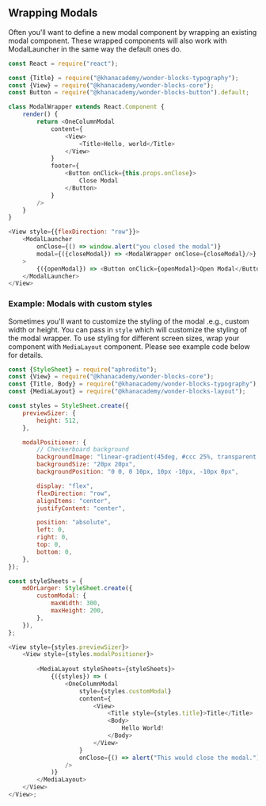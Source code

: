 ## Wrapping Modals

Often you'll want to define a new modal component by wrapping an existing
modal component.  These wrapped components will also work with ModalLauncher
in the same way the default ones do.

```js
const React = require("react");

const {Title} = require("@khanacademy/wonder-blocks-typography");
const {View} = require("@khanacademy/wonder-blocks-core");
const Button = require("@khanacademy/wonder-blocks-button").default;

class ModalWrapper extends React.Component {
    render() {
        return <OneColumnModal
            content={
                <View>
                    <Title>Hello, world</Title>
                </View>
            }
            footer={
                <Button onClick={this.props.onClose}>
                    Close Modal
                </Button>
            }
        />
    }
}

<View style={{flexDirection: "row"}}>
    <ModalLauncher
        onClose={() => window.alert("you closed the modal")}
        modal={({closeModal}) => <ModalWrapper onClose={closeModal}/>}
    >
        {({openModal}) => <Button onClick={openModal}>Open Modal</Button>}
    </ModalLauncher>
</View>
```

### Example: Modals with custom styles 

Sometimes you'll want to customize the styling of the modal .e.g., custom width or height.  You can pass in `style` which will customize the styling of the modal wrapper.
To use styling for different screen sizes, wrap your component with `MediaLayout` component.  Please see example code below for details.

```js
const {StyleSheet} = require("aphrodite");
const {View} = require("@khanacademy/wonder-blocks-core");
const {Title, Body} = require("@khanacademy/wonder-blocks-typography");
const {MediaLayout} = require("@khanacademy/wonder-blocks-layout");

const styles = StyleSheet.create({
    previewSizer: {
        height: 512,
    },

    modalPositioner: {
        // Checkerboard background
        backgroundImage: "linear-gradient(45deg, #ccc 25%, transparent 25%), linear-gradient(-45deg, #ccc 25%, transparent 25%), linear-gradient(45deg, transparent 75%, #ccc 75%), linear-gradient(-45deg, transparent 75%, #ccc 75%)",
        backgroundSize: "20px 20px",
        backgroundPosition: "0 0, 0 10px, 10px -10px, -10px 0px",

        display: "flex",
        flexDirection: "row",
        alignItems: "center",
        justifyContent: "center",

        position: "absolute",
        left: 0,
        right: 0,
        top: 0,
        bottom: 0,
    },
});

const styleSheets = {
    mdOrLarger: StyleSheet.create({
        customModal: {
            maxWidth: 300,
            maxHeight: 200,
        },
    }),
};

<View style={styles.previewSizer}>
    <View style={styles.modalPositioner}>
    
        <MediaLayout styleSheets={styleSheets}>
            {({styles}) => (
                <OneColumnModal
                    style={styles.customModal}
                    content={
                        <View>
                            <Title style={styles.title}>Title</Title>
                            <Body>
                                Hello World!
                            </Body>
                        </View>
                    }
                    onClose={() => alert("This would close the modal.")}
                />
            )}
        </MediaLayout>
    </View>
</View>;
```
